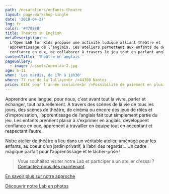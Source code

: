 ```yaml
---
path: /nosateliers/enfants-theatre
layout: page-workshop-single
date: '2018-04-27'
lng: fr
color: '#47888B'
title: Theatre in English
metaDescription: >-
  L’Open LAB for Kids propose une activité ludique alliant théâtre et
  apprentissage de l’anglais. Ces ateliers permettent aux enfants de développer
  confiance en eux, de collaborer à travers le jeu tout en parlant anglais. 
contentTitle: 'Théâtre en anglais '
pageGallery:
  - image: /assets/openlab-2.jpg
age: 6-11
when: 'Les mardis, de 17h à 18h30'
where: 77 rue de la Tullaye<br />44300 Nantes
price: 615€ pour l'année scolaire<br />Possibilité de paiement en plusieurs fois
---
```

Apprendre une langue, pour nous, c'est avant tout la vivre, parler et échanger, tout naturellement. A travers des scènes de la vie de tous les jours, des scènes de théâtre, de cinéma ou encore des jeux de rôles et d’improvisation, l’apprentissage de l’anglais fait tout simplement partie du jeu. Les enfants prennent plaisir à s’exprimer en anglais, développent confiance en eux, apprenent à travailler en équipe tout en acceptant et respectant l’autre. 

Notre atelier de théâtre a lieu dans un véritable atelier, aménagé pour les enfants, au coeur d'un jardin privatif, à l’abri des regards… Un cadre magique parfait pour l’apprentissage et le lâcher-prise !

> Vous souhaitez visiter notre Lab et participer à un atelier d'essai ? [Contactez-nous dès maintenant](mailto:hello@lopenlab.com). 

[En savoir plus sur notre approche](/pedagogie)  

[Découvrir notre Lab en photos](/nosateliers/#lab)
